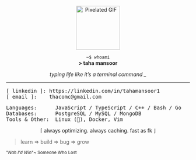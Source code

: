 <!-- README.md -->
<p align="center">
  <img src="https://i.pinimg.com/736x/44/98/b6/4498b6ef6034c4402a35ebdb757c9df9.jpg" alt="Pixelated GIF" width="120">
</p>

<p align="center"><code>~$ whoami</code><br><strong>&gt; taha mansoor</strong></p>

<p align="center"><i>typing life like it’s a terminal command _</i></p>

---

<pre>
[ linkedin ]: https://linkedin.com/in/tahamansoor1
[ email ]:    thacomc@gmail.com
</pre>

<pre>
Languages:      JavaScript / TypeScript / C++ / Bash / Go 
Databases:      PostgreSQL / MySQL / MongoDB 
Tools & Other:  Linux (🐧), Docker, Vim
</pre>

<p align="center">⌈ always optimizing. always caching. fast as fk ⌋</p>

> learn => build => bug => grow
<p><sub>"<i>Nah I'd Win</i>"~ Someone Who Lost</sub>
